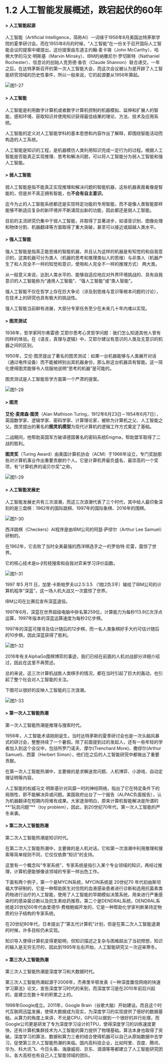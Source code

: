 # 1.2 人工智能发展概述，跌宕起伏的60年

#### &gt; 人工智能起源

人工智能（Artificial Intelligence，简称AI）一词缘于1956年8月美国达特茅斯学院的夏季研讨会。而在1955年8月的时候，“人工智能”在一份关于召开国际人工智能会议的提案中被提出，这份提案由东道主约翰·麦卡锡（John McCarthy）、哈佛大学的马文·明斯基（Marvin Minsky）、IBM的纳撒尼尔·罗切斯特（Nathaniel Rochester）、信息论的创始人克劳德·香农（Claude Shannon）联合递交。一年之后，在达特茅斯召开的第一次人工智能大会，而这次会议被认为是开辟了人工智能研究领域的历史性事件，所以一般来说，它的起源要从1956年算起。

![&#x56FE;1-27](../../.gitbook/assets/image%20%2848%29.png)



#### &gt; 人工智能

人工智能是利用数字计算机或者数字计算机控制的机器模拟、延伸和扩展人的智能，感知环境、获取知识并使用知识获得最佳结果的理论、方法、技术及应用系统。

人工智能的定义对人工智能学科的基本思想和内容作出了解释，即围绕智能活动而构造的人工系统。

人工智能是知识的工程，是机器模仿人类利用知识完成一定行为的过程。根据人工智能是否能真正实现推理、思考和解决问题，可以将人工智能分为弱人工智能和强人工智能。  



#### &gt; 弱人工智能

弱人工智能是指不能真正实现推理和解决问题的智能机器，这些机器表面看像是智能的，但是并不真正拥有智能，也**不会有自主意识**。

迄今为止的人工智能系统都还是实现特定功能的专用智能，而不是像人类智能那样能够不断适应复杂的新环境并不断涌现出新的功能，因此都还是弱人工智能。

目前的主流研究仍集中于弱人工智能，并取得了显著进步，如语音识别、图像处理和物体分割、机器翻译等方面取得了重大突破，甚至可以接近或超越人类水平。



#### &gt; 强人工智能

强人工智能是指真正能思维的智能机器，并且认为这样的机器是有知觉的和自我意识的，这类机器可分为类人（机器的思考和推理类似人的思维）与非类人（机器产生了和人完全不一样的知觉和意识，使用和人完全不一样的推理方式） 两大类。

从一般意义来说，达到人类水平的、能够自适应地应对外界环境挑战的、具有自我意识的人工智能称为“通用人工智能”、“强人工智能”或“类人智能”。

强人工智能不仅在哲学上存在巨大争论（涉及到思维与意识等根本问题的讨论），在技术上的研究也具有极大的挑战性。

强人工智能当前鲜有进展，大部分专家任务至少在未来几十年内难以实现。



#### &gt; 图灵测试

1936年，哲学家阿尔弗雷德·艾耶尔思考心灵哲学问题：我们怎么知道其他人曾有同样的体验。在《语言，真理与逻辑》中，艾耶尔建议有意识的人类及无意识的机器之间的区别。

1950年，艾伦·图灵提出了著名的图灵测试：如果一台机器能够与人类展开对话（通过电传设备）而不能被辨别出其机器身份，那么称这台机器具有智能。这一简化使得图灵能够令人信服地说明“思考的机器”是可能的。

图灵测试是人工智能哲学方面第一个严肃的提案。

![&#x56FE;1-28](../../.gitbook/assets/image%20%2873%29.png)



#### &gt; 图灵

**艾伦·麦席森·图灵**（Alan Mathison Turing，1912年6月23日－1954年6月7日），英国数学家、逻辑学家、密码学家、计算理论家，被称为计算机之父、人工智能之父。图灵提出的著名的**图灵机模型**为现代计算机的逻辑工作方式奠定了基础。

二战期间，他帮助英国军方破译德国著名的密码系统Enigma，帮助盟军取得了二战的胜利。

**图灵奖**（Turing Award）由美国计算机协会（ACM）于1966年设立，专门奖励那些对计算机事业作出重要贡献的个人。它是计算机界最负盛名、最崇高的一个奖项，有“计算机界的诺贝尔奖”之称。

![&#x56FE;1-29](../../.gitbook/assets/image%20%2872%29.png)



#### &gt; 人工智能发展史

人工智能发展史共有三次浪潮，而这三次浪潮代表了三个时代，其中给人最印象深刻的是三盘棋：1962年的国际跳棋、1997年的国际象棋、2016年的围棋。

![&#x56FE;1-30](../../.gitbook/assets/image%20%2858%29.png)

西洋跳棋（Checkers）AI程序是由IBM公司的阿瑟·萨缪尔（Arthur Lee Samuel）研制的。

在1962年，它击败了当时全美最强的西洋棋选手之一的罗伯特·尼雷，震惊了世界。

它的核心技术是α-β剪枝搜索和自我对弈来学习评价函数。

![&#x56FE;1-31](../../.gitbook/assets/image%20%2821%29.png)

1997 年5 月11 日，加里·卡斯帕罗夫以2.5:3.5 （1胜2负3平）输给了IBM公司的计算机程序“深蓝”，这一场人机大战又一次震惊了世界。

IBM公司在比赛后宣布深蓝退役。

1997年6月，深蓝在世界超级电脑中排名第259位，计算能力为每秒113.8亿次浮点运算，1997年版本的深蓝运算速度为每秒2亿步棋。

1997年的深蓝可搜寻及估计随后的12步棋，而一名人类象棋好手大约可估计随后的10步棋，因此深蓝获得了胜利。

![&#x56FE;1-32](../../.gitbook/assets/image%20%2824%29.png)

2016年有关AlphaGo围棋博弈的事迹，我们已经在前面的人机对战部分详细介绍过，因此在这里不再赘述。

总的来说，这三次计算机战胜人类棋手的情况，都在当时引起了巨大的轰动，也引起了整个社会对人工智能的关注。

下图可以很好的反映人工智能的三次浪潮。

![&#x56FE;1-33](../../.gitbook/assets/image%20%2831%29.png)



#### &gt; 第一次人工智能热潮

第一次人工智能热潮是推理与搜索时代。

1956年，人工智能术语刚刚诞生，当时达特茅斯的夏季研讨会也是一次头脑风暴式的研讨会，整整持续了一个暑假。除了前面提到过的发起人，还有一些年轻的学者加入到这个会议中，包括所罗门诺夫、摩尔\(Trenchard More\)、撒缪尔\(Arthur Samuel\)、西蒙（Herbert Simon），他们在之后的人工智能研究中都做出了重要贡献。

在第一次人工智能热潮中，主要做的是求解迷宫问题、人机博弈、小游戏、自动定理证明等内容。

人工智能的权威马文·明斯基针对风靡一时的神经网络，指出了它在特定条件下的局限性，即不能解决异或问题。美国政府出台了一个报告（ALPAC负面报告），认为机器翻译在短期内将难有成果。大家逐渐明白，原来计算机智能解决是所谓的**“玩具问题”**（toy problem），因此，到20世纪70年代，第一次人工智能的严冬来袭。



#### &gt; 第二次人工智能热潮

第二次人工智能热潮是知识时代。

在第二次人工智能热潮中，主要做的是人机对话。它和第一次浪潮中利用推理和搜索等简单规则不同，它仅仅依靠“知识”的支持。

这里有一个概念叫“专家系统”，专家系统是指引入某个专业领域的知识，再经过推理，计算机便能够像该领域的专家一样出色工作。

下面有两个例子，第一个是MYCIN系统，MYCIN系统是 20世纪70 年代初由斯坦福大学研制的，它是一种帮助医生对住院的血液感染患者进行诊断和选用抗菌素类药物进行治疗的人工智能，使用了人工智能的早期模拟决策系统，用来进行严重感染时的感染菌诊断以及抗生素给药推荐。第二个是DENDRAL系统，DENDRAL系统是20世纪60年代由爱德华·费根鲍姆开发的，它是一种帮助化学家判断某待定物质的分子结构的专家系统。

在20世纪80年代，日本提出了“第五代计算机”计划，但是在第二次人工智能退潮的时候，许多目标仍未实现。

知识导入使得计算机变得更聪明，但知识描述之复杂与困难超出了当初预想，知识的输入是无穷无尽的，因此到1995年左右开始，人工智能研究又一次迎来寒冬。



#### &gt; 第三次人工智能热潮

第三次人工智能热潮是深度学习和大数据时代。

第三次人工智能热潮起源于2006年，杰弗里辛顿发表《一种深度置信网络的快速学习算法》论文，宣告深度学习时代的来到，而深度学习是在2010年前后兴起的，是建立在数十年的积累之上的。

1998年Google成立。2011年，Google Brain（谷歌大脑）开始建设。而且这个时代互联网迅猛发展，使得大数据成为现实，为深度学习的实现提供了很好的数据基础。从算力的角度上来讲，不光是CPU，GPU可以做到一个很好的并行处理，而Google公司更是研发了专为深度学习设计的TPU，使得深度学习的训练速度更快。还有计算机集群技术为人工智能的算力提供了物理基础。算法本身也取得了突破。深度学习的算法、数据和算力三者的结合使得机器可以自己从原始数据中去学习，促使第三次人工智能热潮的来临。国内高科技企业，比如阿里、百度、腾讯、华为、科大讯飞、今日头条、海康威视、京东、滴滴等等都建立了人工智能研究团队，各大高校也有自己人工智能领域的团队。

